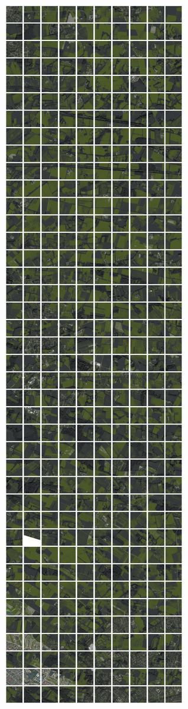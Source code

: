 <html>
<div>
<img src="https://github.com/HakkaTjakka/NL_TILE_MAP/blob/main/18/645/-1045/r.6450.-10450.png" height="44" width="44">
<img src="https://github.com/HakkaTjakka/NL_TILE_MAP/blob/main/18/645/-1045/r.6451.-10450.png" height="44" width="44">
<img src="https://github.com/HakkaTjakka/NL_TILE_MAP/blob/main/18/645/-1045/r.6452.-10450.png" height="44" width="44">
<img src="https://github.com/HakkaTjakka/NL_TILE_MAP/blob/main/18/645/-1045/r.6453.-10450.png" height="44" width="44">
<img src="https://github.com/HakkaTjakka/NL_TILE_MAP/blob/main/18/645/-1045/r.6454.-10450.png" height="44" width="44">
<img src="https://github.com/HakkaTjakka/NL_TILE_MAP/blob/main/18/645/-1045/r.6455.-10450.png" height="44" width="44">
<img src="https://github.com/HakkaTjakka/NL_TILE_MAP/blob/main/18/645/-1045/r.6456.-10450.png" height="44" width="44">
<img src="https://github.com/HakkaTjakka/NL_TILE_MAP/blob/main/18/645/-1045/r.6457.-10450.png" height="44" width="44">
<img src="https://github.com/HakkaTjakka/NL_TILE_MAP/blob/main/18/645/-1045/r.6458.-10450.png" height="44" width="44">
<img src="https://github.com/HakkaTjakka/NL_TILE_MAP/blob/main/18/645/-1045/r.6459.-10450.png" height="44" width="44">
<img src="https://github.com/HakkaTjakka/NL_TILE_MAP/blob/main/18/646/-1045/r.6460.-10450.png" height="44" width="44">
<img src="https://github.com/HakkaTjakka/NL_TILE_MAP/blob/main/18/646/-1045/r.6461.-10450.png" height="44" width="44">
<img src="https://github.com/HakkaTjakka/NL_TILE_MAP/blob/main/18/646/-1045/r.6462.-10450.png" height="44" width="44">
<img src="https://github.com/HakkaTjakka/NL_TILE_MAP/blob/main/18/646/-1045/r.6463.-10450.png" height="44" width="44">
<img src="https://github.com/HakkaTjakka/NL_TILE_MAP/blob/main/18/646/-1045/r.6464.-10450.png" height="44" width="44">
<img src="https://github.com/HakkaTjakka/NL_TILE_MAP/blob/main/18/646/-1045/r.6465.-10450.png" height="44" width="44">
<img src="https://github.com/HakkaTjakka/NL_TILE_MAP/blob/main/18/646/-1045/r.6466.-10450.png" height="44" width="44">
<img src="https://github.com/HakkaTjakka/NL_TILE_MAP/blob/main/18/646/-1045/r.6467.-10450.png" height="44" width="44">
<img src="https://github.com/HakkaTjakka/NL_TILE_MAP/blob/main/18/646/-1045/r.6468.-10450.png" height="44" width="44">
<img src="https://github.com/HakkaTjakka/NL_TILE_MAP/blob/main/18/646/-1045/r.6469.-10450.png" height="44" width="44">
<br>
<img src="https://github.com/HakkaTjakka/NL_TILE_MAP/blob/main/18/645/-1045/r.6450.-10449.png" height="44" width="44">
<img src="https://github.com/HakkaTjakka/NL_TILE_MAP/blob/main/18/645/-1045/r.6451.-10449.png" height="44" width="44">
<img src="https://github.com/HakkaTjakka/NL_TILE_MAP/blob/main/18/645/-1045/r.6452.-10449.png" height="44" width="44">
<img src="https://github.com/HakkaTjakka/NL_TILE_MAP/blob/main/18/645/-1045/r.6453.-10449.png" height="44" width="44">
<img src="https://github.com/HakkaTjakka/NL_TILE_MAP/blob/main/18/645/-1045/r.6454.-10449.png" height="44" width="44">
<img src="https://github.com/HakkaTjakka/NL_TILE_MAP/blob/main/18/645/-1045/r.6455.-10449.png" height="44" width="44">
<img src="https://github.com/HakkaTjakka/NL_TILE_MAP/blob/main/18/645/-1045/r.6456.-10449.png" height="44" width="44">
<img src="https://github.com/HakkaTjakka/NL_TILE_MAP/blob/main/18/645/-1045/r.6457.-10449.png" height="44" width="44">
<img src="https://github.com/HakkaTjakka/NL_TILE_MAP/blob/main/18/645/-1045/r.6458.-10449.png" height="44" width="44">
<img src="https://github.com/HakkaTjakka/NL_TILE_MAP/blob/main/18/645/-1045/r.6459.-10449.png" height="44" width="44">
<img src="https://github.com/HakkaTjakka/NL_TILE_MAP/blob/main/18/646/-1045/r.6460.-10449.png" height="44" width="44">
<img src="https://github.com/HakkaTjakka/NL_TILE_MAP/blob/main/18/646/-1045/r.6461.-10449.png" height="44" width="44">
<img src="https://github.com/HakkaTjakka/NL_TILE_MAP/blob/main/18/646/-1045/r.6462.-10449.png" height="44" width="44">
<img src="https://github.com/HakkaTjakka/NL_TILE_MAP/blob/main/18/646/-1045/r.6463.-10449.png" height="44" width="44">
<img src="https://github.com/HakkaTjakka/NL_TILE_MAP/blob/main/18/646/-1045/r.6464.-10449.png" height="44" width="44">
<img src="https://github.com/HakkaTjakka/NL_TILE_MAP/blob/main/18/646/-1045/r.6465.-10449.png" height="44" width="44">
<img src="https://github.com/HakkaTjakka/NL_TILE_MAP/blob/main/18/646/-1045/r.6466.-10449.png" height="44" width="44">
<img src="https://github.com/HakkaTjakka/NL_TILE_MAP/blob/main/18/646/-1045/r.6467.-10449.png" height="44" width="44">
<img src="https://github.com/HakkaTjakka/NL_TILE_MAP/blob/main/18/646/-1045/r.6468.-10449.png" height="44" width="44">
<img src="https://github.com/HakkaTjakka/NL_TILE_MAP/blob/main/18/646/-1045/r.6469.-10449.png" height="44" width="44">
<br>
<img src="https://github.com/HakkaTjakka/NL_TILE_MAP/blob/main/18/645/-1045/r.6450.-10448.png" height="44" width="44">
<img src="https://github.com/HakkaTjakka/NL_TILE_MAP/blob/main/18/645/-1045/r.6451.-10448.png" height="44" width="44">
<img src="https://github.com/HakkaTjakka/NL_TILE_MAP/blob/main/18/645/-1045/r.6452.-10448.png" height="44" width="44">
<img src="https://github.com/HakkaTjakka/NL_TILE_MAP/blob/main/18/645/-1045/r.6453.-10448.png" height="44" width="44">
<img src="https://github.com/HakkaTjakka/NL_TILE_MAP/blob/main/18/645/-1045/r.6454.-10448.png" height="44" width="44">
<img src="https://github.com/HakkaTjakka/NL_TILE_MAP/blob/main/18/645/-1045/r.6455.-10448.png" height="44" width="44">
<img src="https://github.com/HakkaTjakka/NL_TILE_MAP/blob/main/18/645/-1045/r.6456.-10448.png" height="44" width="44">
<img src="https://github.com/HakkaTjakka/NL_TILE_MAP/blob/main/18/645/-1045/r.6457.-10448.png" height="44" width="44">
<img src="https://github.com/HakkaTjakka/NL_TILE_MAP/blob/main/18/645/-1045/r.6458.-10448.png" height="44" width="44">
<img src="https://github.com/HakkaTjakka/NL_TILE_MAP/blob/main/18/645/-1045/r.6459.-10448.png" height="44" width="44">
<img src="https://github.com/HakkaTjakka/NL_TILE_MAP/blob/main/18/646/-1045/r.6460.-10448.png" height="44" width="44">
<img src="https://github.com/HakkaTjakka/NL_TILE_MAP/blob/main/18/646/-1045/r.6461.-10448.png" height="44" width="44">
<img src="https://github.com/HakkaTjakka/NL_TILE_MAP/blob/main/18/646/-1045/r.6462.-10448.png" height="44" width="44">
<img src="https://github.com/HakkaTjakka/NL_TILE_MAP/blob/main/18/646/-1045/r.6463.-10448.png" height="44" width="44">
<img src="https://github.com/HakkaTjakka/NL_TILE_MAP/blob/main/18/646/-1045/r.6464.-10448.png" height="44" width="44">
<img src="https://github.com/HakkaTjakka/NL_TILE_MAP/blob/main/18/646/-1045/r.6465.-10448.png" height="44" width="44">
<img src="https://github.com/HakkaTjakka/NL_TILE_MAP/blob/main/18/646/-1045/r.6466.-10448.png" height="44" width="44">
<img src="https://github.com/HakkaTjakka/NL_TILE_MAP/blob/main/18/646/-1045/r.6467.-10448.png" height="44" width="44">
<img src="https://github.com/HakkaTjakka/NL_TILE_MAP/blob/main/18/646/-1045/r.6468.-10448.png" height="44" width="44">
<img src="https://github.com/HakkaTjakka/NL_TILE_MAP/blob/main/18/646/-1045/r.6469.-10448.png" height="44" width="44">
<br>
<img src="https://github.com/HakkaTjakka/NL_TILE_MAP/blob/main/18/645/-1045/r.6450.-10447.png" height="44" width="44">
<img src="https://github.com/HakkaTjakka/NL_TILE_MAP/blob/main/18/645/-1045/r.6451.-10447.png" height="44" width="44">
<img src="https://github.com/HakkaTjakka/NL_TILE_MAP/blob/main/18/645/-1045/r.6452.-10447.png" height="44" width="44">
<img src="https://github.com/HakkaTjakka/NL_TILE_MAP/blob/main/18/645/-1045/r.6453.-10447.png" height="44" width="44">
<img src="https://github.com/HakkaTjakka/NL_TILE_MAP/blob/main/18/645/-1045/r.6454.-10447.png" height="44" width="44">
<img src="https://github.com/HakkaTjakka/NL_TILE_MAP/blob/main/18/645/-1045/r.6455.-10447.png" height="44" width="44">
<img src="https://github.com/HakkaTjakka/NL_TILE_MAP/blob/main/18/645/-1045/r.6456.-10447.png" height="44" width="44">
<img src="https://github.com/HakkaTjakka/NL_TILE_MAP/blob/main/18/645/-1045/r.6457.-10447.png" height="44" width="44">
<img src="https://github.com/HakkaTjakka/NL_TILE_MAP/blob/main/18/645/-1045/r.6458.-10447.png" height="44" width="44">
<img src="https://github.com/HakkaTjakka/NL_TILE_MAP/blob/main/18/645/-1045/r.6459.-10447.png" height="44" width="44">
<img src="https://github.com/HakkaTjakka/NL_TILE_MAP/blob/main/18/646/-1045/r.6460.-10447.png" height="44" width="44">
<img src="https://github.com/HakkaTjakka/NL_TILE_MAP/blob/main/18/646/-1045/r.6461.-10447.png" height="44" width="44">
<img src="https://github.com/HakkaTjakka/NL_TILE_MAP/blob/main/18/646/-1045/r.6462.-10447.png" height="44" width="44">
<img src="https://github.com/HakkaTjakka/NL_TILE_MAP/blob/main/18/646/-1045/r.6463.-10447.png" height="44" width="44">
<img src="https://github.com/HakkaTjakka/NL_TILE_MAP/blob/main/18/646/-1045/r.6464.-10447.png" height="44" width="44">
<img src="https://github.com/HakkaTjakka/NL_TILE_MAP/blob/main/18/646/-1045/r.6465.-10447.png" height="44" width="44">
<img src="https://github.com/HakkaTjakka/NL_TILE_MAP/blob/main/18/646/-1045/r.6466.-10447.png" height="44" width="44">
<img src="https://github.com/HakkaTjakka/NL_TILE_MAP/blob/main/18/646/-1045/r.6467.-10447.png" height="44" width="44">
<img src="https://github.com/HakkaTjakka/NL_TILE_MAP/blob/main/18/646/-1045/r.6468.-10447.png" height="44" width="44">
<img src="https://github.com/HakkaTjakka/NL_TILE_MAP/blob/main/18/646/-1045/r.6469.-10447.png" height="44" width="44">
<br>
<img src="https://github.com/HakkaTjakka/NL_TILE_MAP/blob/main/18/645/-1045/r.6450.-10446.png" height="44" width="44">
<img src="https://github.com/HakkaTjakka/NL_TILE_MAP/blob/main/18/645/-1045/r.6451.-10446.png" height="44" width="44">
<img src="https://github.com/HakkaTjakka/NL_TILE_MAP/blob/main/18/645/-1045/r.6452.-10446.png" height="44" width="44">
<img src="https://github.com/HakkaTjakka/NL_TILE_MAP/blob/main/18/645/-1045/r.6453.-10446.png" height="44" width="44">
<img src="https://github.com/HakkaTjakka/NL_TILE_MAP/blob/main/18/645/-1045/r.6454.-10446.png" height="44" width="44">
<img src="https://github.com/HakkaTjakka/NL_TILE_MAP/blob/main/18/645/-1045/r.6455.-10446.png" height="44" width="44">
<img src="https://github.com/HakkaTjakka/NL_TILE_MAP/blob/main/18/645/-1045/r.6456.-10446.png" height="44" width="44">
<img src="https://github.com/HakkaTjakka/NL_TILE_MAP/blob/main/18/645/-1045/r.6457.-10446.png" height="44" width="44">
<img src="https://github.com/HakkaTjakka/NL_TILE_MAP/blob/main/18/645/-1045/r.6458.-10446.png" height="44" width="44">
<img src="https://github.com/HakkaTjakka/NL_TILE_MAP/blob/main/18/645/-1045/r.6459.-10446.png" height="44" width="44">
<img src="https://github.com/HakkaTjakka/NL_TILE_MAP/blob/main/18/646/-1045/r.6460.-10446.png" height="44" width="44">
<img src="https://github.com/HakkaTjakka/NL_TILE_MAP/blob/main/18/646/-1045/r.6461.-10446.png" height="44" width="44">
<img src="https://github.com/HakkaTjakka/NL_TILE_MAP/blob/main/18/646/-1045/r.6462.-10446.png" height="44" width="44">
<img src="https://github.com/HakkaTjakka/NL_TILE_MAP/blob/main/18/646/-1045/r.6463.-10446.png" height="44" width="44">
<img src="https://github.com/HakkaTjakka/NL_TILE_MAP/blob/main/18/646/-1045/r.6464.-10446.png" height="44" width="44">
<img src="https://github.com/HakkaTjakka/NL_TILE_MAP/blob/main/18/646/-1045/r.6465.-10446.png" height="44" width="44">
<img src="https://github.com/HakkaTjakka/NL_TILE_MAP/blob/main/18/646/-1045/r.6466.-10446.png" height="44" width="44">
<img src="https://github.com/HakkaTjakka/NL_TILE_MAP/blob/main/18/646/-1045/r.6467.-10446.png" height="44" width="44">
<img src="https://github.com/HakkaTjakka/NL_TILE_MAP/blob/main/18/646/-1045/r.6468.-10446.png" height="44" width="44">
<img src="https://github.com/HakkaTjakka/NL_TILE_MAP/blob/main/18/646/-1045/r.6469.-10446.png" height="44" width="44">
<br>
<img src="https://github.com/HakkaTjakka/NL_TILE_MAP/blob/main/18/645/-1045/r.6450.-10445.png" height="44" width="44">
<img src="https://github.com/HakkaTjakka/NL_TILE_MAP/blob/main/18/645/-1045/r.6451.-10445.png" height="44" width="44">
<img src="https://github.com/HakkaTjakka/NL_TILE_MAP/blob/main/18/645/-1045/r.6452.-10445.png" height="44" width="44">
<img src="https://github.com/HakkaTjakka/NL_TILE_MAP/blob/main/18/645/-1045/r.6453.-10445.png" height="44" width="44">
<img src="https://github.com/HakkaTjakka/NL_TILE_MAP/blob/main/18/645/-1045/r.6454.-10445.png" height="44" width="44">
<img src="https://github.com/HakkaTjakka/NL_TILE_MAP/blob/main/18/645/-1045/r.6455.-10445.png" height="44" width="44">
<img src="https://github.com/HakkaTjakka/NL_TILE_MAP/blob/main/18/645/-1045/r.6456.-10445.png" height="44" width="44">
<img src="https://github.com/HakkaTjakka/NL_TILE_MAP/blob/main/18/645/-1045/r.6457.-10445.png" height="44" width="44">
<img src="https://github.com/HakkaTjakka/NL_TILE_MAP/blob/main/18/645/-1045/r.6458.-10445.png" height="44" width="44">
<img src="https://github.com/HakkaTjakka/NL_TILE_MAP/blob/main/18/645/-1045/r.6459.-10445.png" height="44" width="44">
<img src="https://github.com/HakkaTjakka/NL_TILE_MAP/blob/main/18/646/-1045/r.6460.-10445.png" height="44" width="44">
<img src="https://github.com/HakkaTjakka/NL_TILE_MAP/blob/main/18/646/-1045/r.6461.-10445.png" height="44" width="44">
<img src="https://github.com/HakkaTjakka/NL_TILE_MAP/blob/main/18/646/-1045/r.6462.-10445.png" height="44" width="44">
<img src="https://github.com/HakkaTjakka/NL_TILE_MAP/blob/main/18/646/-1045/r.6463.-10445.png" height="44" width="44">
<img src="https://github.com/HakkaTjakka/NL_TILE_MAP/blob/main/18/646/-1045/r.6464.-10445.png" height="44" width="44">
<img src="https://github.com/HakkaTjakka/NL_TILE_MAP/blob/main/18/646/-1045/r.6465.-10445.png" height="44" width="44">
<img src="https://github.com/HakkaTjakka/NL_TILE_MAP/blob/main/18/646/-1045/r.6466.-10445.png" height="44" width="44">
<img src="https://github.com/HakkaTjakka/NL_TILE_MAP/blob/main/18/646/-1045/r.6467.-10445.png" height="44" width="44">
<img src="https://github.com/HakkaTjakka/NL_TILE_MAP/blob/main/18/646/-1045/r.6468.-10445.png" height="44" width="44">
<img src="https://github.com/HakkaTjakka/NL_TILE_MAP/blob/main/18/646/-1045/r.6469.-10445.png" height="44" width="44">
<br>
<img src="https://github.com/HakkaTjakka/NL_TILE_MAP/blob/main/18/645/-1045/r.6450.-10444.png" height="44" width="44">
<img src="https://github.com/HakkaTjakka/NL_TILE_MAP/blob/main/18/645/-1045/r.6451.-10444.png" height="44" width="44">
<img src="https://github.com/HakkaTjakka/NL_TILE_MAP/blob/main/18/645/-1045/r.6452.-10444.png" height="44" width="44">
<img src="https://github.com/HakkaTjakka/NL_TILE_MAP/blob/main/18/645/-1045/r.6453.-10444.png" height="44" width="44">
<img src="https://github.com/HakkaTjakka/NL_TILE_MAP/blob/main/18/645/-1045/r.6454.-10444.png" height="44" width="44">
<img src="https://github.com/HakkaTjakka/NL_TILE_MAP/blob/main/18/645/-1045/r.6455.-10444.png" height="44" width="44">
<img src="https://github.com/HakkaTjakka/NL_TILE_MAP/blob/main/18/645/-1045/r.6456.-10444.png" height="44" width="44">
<img src="https://github.com/HakkaTjakka/NL_TILE_MAP/blob/main/18/645/-1045/r.6457.-10444.png" height="44" width="44">
<img src="https://github.com/HakkaTjakka/NL_TILE_MAP/blob/main/18/645/-1045/r.6458.-10444.png" height="44" width="44">
<img src="https://github.com/HakkaTjakka/NL_TILE_MAP/blob/main/18/645/-1045/r.6459.-10444.png" height="44" width="44">
<img src="https://github.com/HakkaTjakka/NL_TILE_MAP/blob/main/18/646/-1045/r.6460.-10444.png" height="44" width="44">
<img src="https://github.com/HakkaTjakka/NL_TILE_MAP/blob/main/18/646/-1045/r.6461.-10444.png" height="44" width="44">
<img src="https://github.com/HakkaTjakka/NL_TILE_MAP/blob/main/18/646/-1045/r.6462.-10444.png" height="44" width="44">
<img src="https://github.com/HakkaTjakka/NL_TILE_MAP/blob/main/18/646/-1045/r.6463.-10444.png" height="44" width="44">
<img src="https://github.com/HakkaTjakka/NL_TILE_MAP/blob/main/18/646/-1045/r.6464.-10444.png" height="44" width="44">
<img src="https://github.com/HakkaTjakka/NL_TILE_MAP/blob/main/18/646/-1045/r.6465.-10444.png" height="44" width="44">
<img src="https://github.com/HakkaTjakka/NL_TILE_MAP/blob/main/18/646/-1045/r.6466.-10444.png" height="44" width="44">
<img src="https://github.com/HakkaTjakka/NL_TILE_MAP/blob/main/18/646/-1045/r.6467.-10444.png" height="44" width="44">
<img src="https://github.com/HakkaTjakka/NL_TILE_MAP/blob/main/18/646/-1045/r.6468.-10444.png" height="44" width="44">
<img src="https://github.com/HakkaTjakka/NL_TILE_MAP/blob/main/18/646/-1045/r.6469.-10444.png" height="44" width="44">
<br>
<img src="https://github.com/HakkaTjakka/NL_TILE_MAP/blob/main/18/645/-1045/r.6450.-10443.png" height="44" width="44">
<img src="https://github.com/HakkaTjakka/NL_TILE_MAP/blob/main/18/645/-1045/r.6451.-10443.png" height="44" width="44">
<img src="https://github.com/HakkaTjakka/NL_TILE_MAP/blob/main/18/645/-1045/r.6452.-10443.png" height="44" width="44">
<img src="https://github.com/HakkaTjakka/NL_TILE_MAP/blob/main/18/645/-1045/r.6453.-10443.png" height="44" width="44">
<img src="https://github.com/HakkaTjakka/NL_TILE_MAP/blob/main/18/645/-1045/r.6454.-10443.png" height="44" width="44">
<img src="https://github.com/HakkaTjakka/NL_TILE_MAP/blob/main/18/645/-1045/r.6455.-10443.png" height="44" width="44">
<img src="https://github.com/HakkaTjakka/NL_TILE_MAP/blob/main/18/645/-1045/r.6456.-10443.png" height="44" width="44">
<img src="https://github.com/HakkaTjakka/NL_TILE_MAP/blob/main/18/645/-1045/r.6457.-10443.png" height="44" width="44">
<img src="https://github.com/HakkaTjakka/NL_TILE_MAP/blob/main/18/645/-1045/r.6458.-10443.png" height="44" width="44">
<img src="https://github.com/HakkaTjakka/NL_TILE_MAP/blob/main/18/645/-1045/r.6459.-10443.png" height="44" width="44">
<img src="https://github.com/HakkaTjakka/NL_TILE_MAP/blob/main/18/646/-1045/r.6460.-10443.png" height="44" width="44">
<img src="https://github.com/HakkaTjakka/NL_TILE_MAP/blob/main/18/646/-1045/r.6461.-10443.png" height="44" width="44">
<img src="https://github.com/HakkaTjakka/NL_TILE_MAP/blob/main/18/646/-1045/r.6462.-10443.png" height="44" width="44">
<img src="https://github.com/HakkaTjakka/NL_TILE_MAP/blob/main/18/646/-1045/r.6463.-10443.png" height="44" width="44">
<img src="https://github.com/HakkaTjakka/NL_TILE_MAP/blob/main/18/646/-1045/r.6464.-10443.png" height="44" width="44">
<img src="https://github.com/HakkaTjakka/NL_TILE_MAP/blob/main/18/646/-1045/r.6465.-10443.png" height="44" width="44">
<img src="https://github.com/HakkaTjakka/NL_TILE_MAP/blob/main/18/646/-1045/r.6466.-10443.png" height="44" width="44">
<img src="https://github.com/HakkaTjakka/NL_TILE_MAP/blob/main/18/646/-1045/r.6467.-10443.png" height="44" width="44">
<img src="https://github.com/HakkaTjakka/NL_TILE_MAP/blob/main/18/646/-1045/r.6468.-10443.png" height="44" width="44">
<img src="https://github.com/HakkaTjakka/NL_TILE_MAP/blob/main/18/646/-1045/r.6469.-10443.png" height="44" width="44">
<br>
<img src="https://github.com/HakkaTjakka/NL_TILE_MAP/blob/main/18/645/-1045/r.6450.-10442.png" height="44" width="44">
<img src="https://github.com/HakkaTjakka/NL_TILE_MAP/blob/main/18/645/-1045/r.6451.-10442.png" height="44" width="44">
<img src="https://github.com/HakkaTjakka/NL_TILE_MAP/blob/main/18/645/-1045/r.6452.-10442.png" height="44" width="44">
<img src="https://github.com/HakkaTjakka/NL_TILE_MAP/blob/main/18/645/-1045/r.6453.-10442.png" height="44" width="44">
<img src="https://github.com/HakkaTjakka/NL_TILE_MAP/blob/main/18/645/-1045/r.6454.-10442.png" height="44" width="44">
<img src="https://github.com/HakkaTjakka/NL_TILE_MAP/blob/main/18/645/-1045/r.6455.-10442.png" height="44" width="44">
<img src="https://github.com/HakkaTjakka/NL_TILE_MAP/blob/main/18/645/-1045/r.6456.-10442.png" height="44" width="44">
<img src="https://github.com/HakkaTjakka/NL_TILE_MAP/blob/main/18/645/-1045/r.6457.-10442.png" height="44" width="44">
<img src="https://github.com/HakkaTjakka/NL_TILE_MAP/blob/main/18/645/-1045/r.6458.-10442.png" height="44" width="44">
<img src="https://github.com/HakkaTjakka/NL_TILE_MAP/blob/main/18/645/-1045/r.6459.-10442.png" height="44" width="44">
<img src="https://github.com/HakkaTjakka/NL_TILE_MAP/blob/main/18/646/-1045/r.6460.-10442.png" height="44" width="44">
<img src="https://github.com/HakkaTjakka/NL_TILE_MAP/blob/main/18/646/-1045/r.6461.-10442.png" height="44" width="44">
<img src="https://github.com/HakkaTjakka/NL_TILE_MAP/blob/main/18/646/-1045/r.6462.-10442.png" height="44" width="44">
<img src="https://github.com/HakkaTjakka/NL_TILE_MAP/blob/main/18/646/-1045/r.6463.-10442.png" height="44" width="44">
<img src="https://github.com/HakkaTjakka/NL_TILE_MAP/blob/main/18/646/-1045/r.6464.-10442.png" height="44" width="44">
<img src="https://github.com/HakkaTjakka/NL_TILE_MAP/blob/main/18/646/-1045/r.6465.-10442.png" height="44" width="44">
<img src="https://github.com/HakkaTjakka/NL_TILE_MAP/blob/main/18/646/-1045/r.6466.-10442.png" height="44" width="44">
<img src="https://github.com/HakkaTjakka/NL_TILE_MAP/blob/main/18/646/-1045/r.6467.-10442.png" height="44" width="44">
<img src="https://github.com/HakkaTjakka/NL_TILE_MAP/blob/main/18/646/-1045/r.6468.-10442.png" height="44" width="44">
<img src="https://github.com/HakkaTjakka/NL_TILE_MAP/blob/main/18/646/-1045/r.6469.-10442.png" height="44" width="44">
<br>
<img src="https://github.com/HakkaTjakka/NL_TILE_MAP/blob/main/18/645/-1045/r.6450.-10441.png" height="44" width="44">
<img src="https://github.com/HakkaTjakka/NL_TILE_MAP/blob/main/18/645/-1045/r.6451.-10441.png" height="44" width="44">
<img src="https://github.com/HakkaTjakka/NL_TILE_MAP/blob/main/18/645/-1045/r.6452.-10441.png" height="44" width="44">
<img src="https://github.com/HakkaTjakka/NL_TILE_MAP/blob/main/18/645/-1045/r.6453.-10441.png" height="44" width="44">
<img src="https://github.com/HakkaTjakka/NL_TILE_MAP/blob/main/18/645/-1045/r.6454.-10441.png" height="44" width="44">
<img src="https://github.com/HakkaTjakka/NL_TILE_MAP/blob/main/18/645/-1045/r.6455.-10441.png" height="44" width="44">
<img src="https://github.com/HakkaTjakka/NL_TILE_MAP/blob/main/18/645/-1045/r.6456.-10441.png" height="44" width="44">
<img src="https://github.com/HakkaTjakka/NL_TILE_MAP/blob/main/18/645/-1045/r.6457.-10441.png" height="44" width="44">
<img src="https://github.com/HakkaTjakka/NL_TILE_MAP/blob/main/18/645/-1045/r.6458.-10441.png" height="44" width="44">
<img src="https://github.com/HakkaTjakka/NL_TILE_MAP/blob/main/18/645/-1045/r.6459.-10441.png" height="44" width="44">
<img src="https://github.com/HakkaTjakka/NL_TILE_MAP/blob/main/18/646/-1045/r.6460.-10441.png" height="44" width="44">
<img src="https://github.com/HakkaTjakka/NL_TILE_MAP/blob/main/18/646/-1045/r.6461.-10441.png" height="44" width="44">
<img src="https://github.com/HakkaTjakka/NL_TILE_MAP/blob/main/18/646/-1045/r.6462.-10441.png" height="44" width="44">
<img src="https://github.com/HakkaTjakka/NL_TILE_MAP/blob/main/18/646/-1045/r.6463.-10441.png" height="44" width="44">
<img src="https://github.com/HakkaTjakka/NL_TILE_MAP/blob/main/18/646/-1045/r.6464.-10441.png" height="44" width="44">
<img src="https://github.com/HakkaTjakka/NL_TILE_MAP/blob/main/18/646/-1045/r.6465.-10441.png" height="44" width="44">
<img src="https://github.com/HakkaTjakka/NL_TILE_MAP/blob/main/18/646/-1045/r.6466.-10441.png" height="44" width="44">
<img src="https://github.com/HakkaTjakka/NL_TILE_MAP/blob/main/18/646/-1045/r.6467.-10441.png" height="44" width="44">
<img src="https://github.com/HakkaTjakka/NL_TILE_MAP/blob/main/18/646/-1045/r.6468.-10441.png" height="44" width="44">
<img src="https://github.com/HakkaTjakka/NL_TILE_MAP/blob/main/18/646/-1045/r.6469.-10441.png" height="44" width="44">
<br>
<img src="https://github.com/HakkaTjakka/NL_TILE_MAP/blob/main/18/645/-1044/r.6450.-10440.png" height="44" width="44">
<img src="https://github.com/HakkaTjakka/NL_TILE_MAP/blob/main/18/645/-1044/r.6451.-10440.png" height="44" width="44">
<img src="https://github.com/HakkaTjakka/NL_TILE_MAP/blob/main/18/645/-1044/r.6452.-10440.png" height="44" width="44">
<img src="https://github.com/HakkaTjakka/NL_TILE_MAP/blob/main/18/645/-1044/r.6453.-10440.png" height="44" width="44">
<img src="https://github.com/HakkaTjakka/NL_TILE_MAP/blob/main/18/645/-1044/r.6454.-10440.png" height="44" width="44">
<img src="https://github.com/HakkaTjakka/NL_TILE_MAP/blob/main/18/645/-1044/r.6455.-10440.png" height="44" width="44">
<img src="https://github.com/HakkaTjakka/NL_TILE_MAP/blob/main/18/645/-1044/r.6456.-10440.png" height="44" width="44">
<img src="https://github.com/HakkaTjakka/NL_TILE_MAP/blob/main/18/645/-1044/r.6457.-10440.png" height="44" width="44">
<img src="https://github.com/HakkaTjakka/NL_TILE_MAP/blob/main/18/645/-1044/r.6458.-10440.png" height="44" width="44">
<img src="https://github.com/HakkaTjakka/NL_TILE_MAP/blob/main/18/645/-1044/r.6459.-10440.png" height="44" width="44">
<img src="https://github.com/HakkaTjakka/NL_TILE_MAP/blob/main/18/646/-1044/r.6460.-10440.png" height="44" width="44">
<img src="https://github.com/HakkaTjakka/NL_TILE_MAP/blob/main/18/646/-1044/r.6461.-10440.png" height="44" width="44">
<img src="https://github.com/HakkaTjakka/NL_TILE_MAP/blob/main/18/646/-1044/r.6462.-10440.png" height="44" width="44">
<img src="https://github.com/HakkaTjakka/NL_TILE_MAP/blob/main/18/646/-1044/r.6463.-10440.png" height="44" width="44">
<img src="https://github.com/HakkaTjakka/NL_TILE_MAP/blob/main/18/646/-1044/r.6464.-10440.png" height="44" width="44">
<img src="https://github.com/HakkaTjakka/NL_TILE_MAP/blob/main/18/646/-1044/r.6465.-10440.png" height="44" width="44">
<img src="https://github.com/HakkaTjakka/NL_TILE_MAP/blob/main/18/646/-1044/r.6466.-10440.png" height="44" width="44">
<img src="https://github.com/HakkaTjakka/NL_TILE_MAP/blob/main/18/646/-1044/r.6467.-10440.png" height="44" width="44">
<img src="https://github.com/HakkaTjakka/NL_TILE_MAP/blob/main/18/646/-1044/r.6468.-10440.png" height="44" width="44">
<img src="https://github.com/HakkaTjakka/NL_TILE_MAP/blob/main/18/646/-1044/r.6469.-10440.png" height="44" width="44">
<br>
<img src="https://github.com/HakkaTjakka/NL_TILE_MAP/blob/main/18/645/-1044/r.6450.-10439.png" height="44" width="44">
<img src="https://github.com/HakkaTjakka/NL_TILE_MAP/blob/main/18/645/-1044/r.6451.-10439.png" height="44" width="44">
<img src="https://github.com/HakkaTjakka/NL_TILE_MAP/blob/main/18/645/-1044/r.6452.-10439.png" height="44" width="44">
<img src="https://github.com/HakkaTjakka/NL_TILE_MAP/blob/main/18/645/-1044/r.6453.-10439.png" height="44" width="44">
<img src="https://github.com/HakkaTjakka/NL_TILE_MAP/blob/main/18/645/-1044/r.6454.-10439.png" height="44" width="44">
<img src="https://github.com/HakkaTjakka/NL_TILE_MAP/blob/main/18/645/-1044/r.6455.-10439.png" height="44" width="44">
<img src="https://github.com/HakkaTjakka/NL_TILE_MAP/blob/main/18/645/-1044/r.6456.-10439.png" height="44" width="44">
<img src="https://github.com/HakkaTjakka/NL_TILE_MAP/blob/main/18/645/-1044/r.6457.-10439.png" height="44" width="44">
<img src="https://github.com/HakkaTjakka/NL_TILE_MAP/blob/main/18/645/-1044/r.6458.-10439.png" height="44" width="44">
<img src="https://github.com/HakkaTjakka/NL_TILE_MAP/blob/main/18/645/-1044/r.6459.-10439.png" height="44" width="44">
<img src="https://github.com/HakkaTjakka/NL_TILE_MAP/blob/main/18/646/-1044/r.6460.-10439.png" height="44" width="44">
<img src="https://github.com/HakkaTjakka/NL_TILE_MAP/blob/main/18/646/-1044/r.6461.-10439.png" height="44" width="44">
<img src="https://github.com/HakkaTjakka/NL_TILE_MAP/blob/main/18/646/-1044/r.6462.-10439.png" height="44" width="44">
<img src="https://github.com/HakkaTjakka/NL_TILE_MAP/blob/main/18/646/-1044/r.6463.-10439.png" height="44" width="44">
<img src="https://github.com/HakkaTjakka/NL_TILE_MAP/blob/main/18/646/-1044/r.6464.-10439.png" height="44" width="44">
<img src="https://github.com/HakkaTjakka/NL_TILE_MAP/blob/main/18/646/-1044/r.6465.-10439.png" height="44" width="44">
<img src="https://github.com/HakkaTjakka/NL_TILE_MAP/blob/main/18/646/-1044/r.6466.-10439.png" height="44" width="44">
<img src="https://github.com/HakkaTjakka/NL_TILE_MAP/blob/main/18/646/-1044/r.6467.-10439.png" height="44" width="44">
<img src="https://github.com/HakkaTjakka/NL_TILE_MAP/blob/main/18/646/-1044/r.6468.-10439.png" height="44" width="44">
<img src="https://github.com/HakkaTjakka/NL_TILE_MAP/blob/main/18/646/-1044/r.6469.-10439.png" height="44" width="44">
<br>
<img src="https://github.com/HakkaTjakka/NL_TILE_MAP/blob/main/18/645/-1044/r.6450.-10438.png" height="44" width="44">
<img src="https://github.com/HakkaTjakka/NL_TILE_MAP/blob/main/18/645/-1044/r.6451.-10438.png" height="44" width="44">
<img src="https://github.com/HakkaTjakka/NL_TILE_MAP/blob/main/18/645/-1044/r.6452.-10438.png" height="44" width="44">
<img src="https://github.com/HakkaTjakka/NL_TILE_MAP/blob/main/18/645/-1044/r.6453.-10438.png" height="44" width="44">
<img src="https://github.com/HakkaTjakka/NL_TILE_MAP/blob/main/18/645/-1044/r.6454.-10438.png" height="44" width="44">
<img src="https://github.com/HakkaTjakka/NL_TILE_MAP/blob/main/18/645/-1044/r.6455.-10438.png" height="44" width="44">
<img src="https://github.com/HakkaTjakka/NL_TILE_MAP/blob/main/18/645/-1044/r.6456.-10438.png" height="44" width="44">
<img src="https://github.com/HakkaTjakka/NL_TILE_MAP/blob/main/18/645/-1044/r.6457.-10438.png" height="44" width="44">
<img src="https://github.com/HakkaTjakka/NL_TILE_MAP/blob/main/18/645/-1044/r.6458.-10438.png" height="44" width="44">
<img src="https://github.com/HakkaTjakka/NL_TILE_MAP/blob/main/18/645/-1044/r.6459.-10438.png" height="44" width="44">
<img src="https://github.com/HakkaTjakka/NL_TILE_MAP/blob/main/18/646/-1044/r.6460.-10438.png" height="44" width="44">
<img src="https://github.com/HakkaTjakka/NL_TILE_MAP/blob/main/18/646/-1044/r.6461.-10438.png" height="44" width="44">
<img src="https://github.com/HakkaTjakka/NL_TILE_MAP/blob/main/18/646/-1044/r.6462.-10438.png" height="44" width="44">
<img src="https://github.com/HakkaTjakka/NL_TILE_MAP/blob/main/18/646/-1044/r.6463.-10438.png" height="44" width="44">
<img src="https://github.com/HakkaTjakka/NL_TILE_MAP/blob/main/18/646/-1044/r.6464.-10438.png" height="44" width="44">
<img src="https://github.com/HakkaTjakka/NL_TILE_MAP/blob/main/18/646/-1044/r.6465.-10438.png" height="44" width="44">
<img src="https://github.com/HakkaTjakka/NL_TILE_MAP/blob/main/18/646/-1044/r.6466.-10438.png" height="44" width="44">
<img src="https://github.com/HakkaTjakka/NL_TILE_MAP/blob/main/18/646/-1044/r.6467.-10438.png" height="44" width="44">
<img src="https://github.com/HakkaTjakka/NL_TILE_MAP/blob/main/18/646/-1044/r.6468.-10438.png" height="44" width="44">
<img src="https://github.com/HakkaTjakka/NL_TILE_MAP/blob/main/18/646/-1044/r.6469.-10438.png" height="44" width="44">
<br>
<img src="https://github.com/HakkaTjakka/NL_TILE_MAP/blob/main/18/645/-1044/r.6450.-10437.png" height="44" width="44">
<img src="https://github.com/HakkaTjakka/NL_TILE_MAP/blob/main/18/645/-1044/r.6451.-10437.png" height="44" width="44">
<img src="https://github.com/HakkaTjakka/NL_TILE_MAP/blob/main/18/645/-1044/r.6452.-10437.png" height="44" width="44">
<img src="https://github.com/HakkaTjakka/NL_TILE_MAP/blob/main/18/645/-1044/r.6453.-10437.png" height="44" width="44">
<img src="https://github.com/HakkaTjakka/NL_TILE_MAP/blob/main/18/645/-1044/r.6454.-10437.png" height="44" width="44">
<img src="https://github.com/HakkaTjakka/NL_TILE_MAP/blob/main/18/645/-1044/r.6455.-10437.png" height="44" width="44">
<img src="https://github.com/HakkaTjakka/NL_TILE_MAP/blob/main/18/645/-1044/r.6456.-10437.png" height="44" width="44">
<img src="https://github.com/HakkaTjakka/NL_TILE_MAP/blob/main/18/645/-1044/r.6457.-10437.png" height="44" width="44">
<img src="https://github.com/HakkaTjakka/NL_TILE_MAP/blob/main/18/645/-1044/r.6458.-10437.png" height="44" width="44">
<img src="https://github.com/HakkaTjakka/NL_TILE_MAP/blob/main/18/645/-1044/r.6459.-10437.png" height="44" width="44">
<img src="https://github.com/HakkaTjakka/NL_TILE_MAP/blob/main/18/646/-1044/r.6460.-10437.png" height="44" width="44">
<img src="https://github.com/HakkaTjakka/NL_TILE_MAP/blob/main/18/646/-1044/r.6461.-10437.png" height="44" width="44">
<img src="https://github.com/HakkaTjakka/NL_TILE_MAP/blob/main/18/646/-1044/r.6462.-10437.png" height="44" width="44">
<img src="https://github.com/HakkaTjakka/NL_TILE_MAP/blob/main/18/646/-1044/r.6463.-10437.png" height="44" width="44">
<img src="https://github.com/HakkaTjakka/NL_TILE_MAP/blob/main/18/646/-1044/r.6464.-10437.png" height="44" width="44">
<img src="https://github.com/HakkaTjakka/NL_TILE_MAP/blob/main/18/646/-1044/r.6465.-10437.png" height="44" width="44">
<img src="https://github.com/HakkaTjakka/NL_TILE_MAP/blob/main/18/646/-1044/r.6466.-10437.png" height="44" width="44">
<img src="https://github.com/HakkaTjakka/NL_TILE_MAP/blob/main/18/646/-1044/r.6467.-10437.png" height="44" width="44">
<img src="https://github.com/HakkaTjakka/NL_TILE_MAP/blob/main/18/646/-1044/r.6468.-10437.png" height="44" width="44">
<img src="https://github.com/HakkaTjakka/NL_TILE_MAP/blob/main/18/646/-1044/r.6469.-10437.png" height="44" width="44">
<br>
<img src="https://github.com/HakkaTjakka/NL_TILE_MAP/blob/main/18/645/-1044/r.6450.-10436.png" height="44" width="44">
<img src="https://github.com/HakkaTjakka/NL_TILE_MAP/blob/main/18/645/-1044/r.6451.-10436.png" height="44" width="44">
<img src="https://github.com/HakkaTjakka/NL_TILE_MAP/blob/main/18/645/-1044/r.6452.-10436.png" height="44" width="44">
<img src="https://github.com/HakkaTjakka/NL_TILE_MAP/blob/main/18/645/-1044/r.6453.-10436.png" height="44" width="44">
<img src="https://github.com/HakkaTjakka/NL_TILE_MAP/blob/main/18/645/-1044/r.6454.-10436.png" height="44" width="44">
<img src="https://github.com/HakkaTjakka/NL_TILE_MAP/blob/main/18/645/-1044/r.6455.-10436.png" height="44" width="44">
<img src="https://github.com/HakkaTjakka/NL_TILE_MAP/blob/main/18/645/-1044/r.6456.-10436.png" height="44" width="44">
<img src="https://github.com/HakkaTjakka/NL_TILE_MAP/blob/main/18/645/-1044/r.6457.-10436.png" height="44" width="44">
<img src="https://github.com/HakkaTjakka/NL_TILE_MAP/blob/main/18/645/-1044/r.6458.-10436.png" height="44" width="44">
<img src="https://github.com/HakkaTjakka/NL_TILE_MAP/blob/main/18/645/-1044/r.6459.-10436.png" height="44" width="44">
<img src="https://github.com/HakkaTjakka/NL_TILE_MAP/blob/main/18/646/-1044/r.6460.-10436.png" height="44" width="44">
<img src="https://github.com/HakkaTjakka/NL_TILE_MAP/blob/main/18/646/-1044/r.6461.-10436.png" height="44" width="44">
<img src="https://github.com/HakkaTjakka/NL_TILE_MAP/blob/main/18/646/-1044/r.6462.-10436.png" height="44" width="44">
<img src="https://github.com/HakkaTjakka/NL_TILE_MAP/blob/main/18/646/-1044/r.6463.-10436.png" height="44" width="44">
<img src="https://github.com/HakkaTjakka/NL_TILE_MAP/blob/main/18/646/-1044/r.6464.-10436.png" height="44" width="44">
<img src="https://github.com/HakkaTjakka/NL_TILE_MAP/blob/main/18/646/-1044/r.6465.-10436.png" height="44" width="44">
<img src="https://github.com/HakkaTjakka/NL_TILE_MAP/blob/main/18/646/-1044/r.6466.-10436.png" height="44" width="44">
<img src="https://github.com/HakkaTjakka/NL_TILE_MAP/blob/main/18/646/-1044/r.6467.-10436.png" height="44" width="44">
<img src="https://github.com/HakkaTjakka/NL_TILE_MAP/blob/main/18/646/-1044/r.6468.-10436.png" height="44" width="44">
<img src="https://github.com/HakkaTjakka/NL_TILE_MAP/blob/main/18/646/-1044/r.6469.-10436.png" height="44" width="44">
<br>
<img src="https://github.com/HakkaTjakka/NL_TILE_MAP/blob/main/18/645/-1044/r.6450.-10435.png" height="44" width="44">
<img src="https://github.com/HakkaTjakka/NL_TILE_MAP/blob/main/18/645/-1044/r.6451.-10435.png" height="44" width="44">
<img src="https://github.com/HakkaTjakka/NL_TILE_MAP/blob/main/18/645/-1044/r.6452.-10435.png" height="44" width="44">
<img src="https://github.com/HakkaTjakka/NL_TILE_MAP/blob/main/18/645/-1044/r.6453.-10435.png" height="44" width="44">
<img src="https://github.com/HakkaTjakka/NL_TILE_MAP/blob/main/18/645/-1044/r.6454.-10435.png" height="44" width="44">
<img src="https://github.com/HakkaTjakka/NL_TILE_MAP/blob/main/18/645/-1044/r.6455.-10435.png" height="44" width="44">
<img src="https://github.com/HakkaTjakka/NL_TILE_MAP/blob/main/18/645/-1044/r.6456.-10435.png" height="44" width="44">
<img src="https://github.com/HakkaTjakka/NL_TILE_MAP/blob/main/18/645/-1044/r.6457.-10435.png" height="44" width="44">
<img src="https://github.com/HakkaTjakka/NL_TILE_MAP/blob/main/18/645/-1044/r.6458.-10435.png" height="44" width="44">
<img src="https://github.com/HakkaTjakka/NL_TILE_MAP/blob/main/18/645/-1044/r.6459.-10435.png" height="44" width="44">
<img src="https://github.com/HakkaTjakka/NL_TILE_MAP/blob/main/18/646/-1044/r.6460.-10435.png" height="44" width="44">
<img src="https://github.com/HakkaTjakka/NL_TILE_MAP/blob/main/18/646/-1044/r.6461.-10435.png" height="44" width="44">
<img src="https://github.com/HakkaTjakka/NL_TILE_MAP/blob/main/18/646/-1044/r.6462.-10435.png" height="44" width="44">
<img src="https://github.com/HakkaTjakka/NL_TILE_MAP/blob/main/18/646/-1044/r.6463.-10435.png" height="44" width="44">
<img src="https://github.com/HakkaTjakka/NL_TILE_MAP/blob/main/18/646/-1044/r.6464.-10435.png" height="44" width="44">
<img src="https://github.com/HakkaTjakka/NL_TILE_MAP/blob/main/18/646/-1044/r.6465.-10435.png" height="44" width="44">
<img src="https://github.com/HakkaTjakka/NL_TILE_MAP/blob/main/18/646/-1044/r.6466.-10435.png" height="44" width="44">
<img src="https://github.com/HakkaTjakka/NL_TILE_MAP/blob/main/18/646/-1044/r.6467.-10435.png" height="44" width="44">
<img src="https://github.com/HakkaTjakka/NL_TILE_MAP/blob/main/18/646/-1044/r.6468.-10435.png" height="44" width="44">
<img src="https://github.com/HakkaTjakka/NL_TILE_MAP/blob/main/18/646/-1044/r.6469.-10435.png" height="44" width="44">
<br>
<img src="https://github.com/HakkaTjakka/NL_TILE_MAP/blob/main/18/645/-1044/r.6450.-10434.png" height="44" width="44">
<img src="https://github.com/HakkaTjakka/NL_TILE_MAP/blob/main/18/645/-1044/r.6451.-10434.png" height="44" width="44">
<img src="https://github.com/HakkaTjakka/NL_TILE_MAP/blob/main/18/645/-1044/r.6452.-10434.png" height="44" width="44">
<img src="https://github.com/HakkaTjakka/NL_TILE_MAP/blob/main/18/645/-1044/r.6453.-10434.png" height="44" width="44">
<img src="https://github.com/HakkaTjakka/NL_TILE_MAP/blob/main/18/645/-1044/r.6454.-10434.png" height="44" width="44">
<img src="https://github.com/HakkaTjakka/NL_TILE_MAP/blob/main/18/645/-1044/r.6455.-10434.png" height="44" width="44">
<img src="https://github.com/HakkaTjakka/NL_TILE_MAP/blob/main/18/645/-1044/r.6456.-10434.png" height="44" width="44">
<img src="https://github.com/HakkaTjakka/NL_TILE_MAP/blob/main/18/645/-1044/r.6457.-10434.png" height="44" width="44">
<img src="https://github.com/HakkaTjakka/NL_TILE_MAP/blob/main/18/645/-1044/r.6458.-10434.png" height="44" width="44">
<img src="https://github.com/HakkaTjakka/NL_TILE_MAP/blob/main/18/645/-1044/r.6459.-10434.png" height="44" width="44">
<img src="https://github.com/HakkaTjakka/NL_TILE_MAP/blob/main/18/646/-1044/r.6460.-10434.png" height="44" width="44">
<img src="https://github.com/HakkaTjakka/NL_TILE_MAP/blob/main/18/646/-1044/r.6461.-10434.png" height="44" width="44">
<img src="https://github.com/HakkaTjakka/NL_TILE_MAP/blob/main/18/646/-1044/r.6462.-10434.png" height="44" width="44">
<img src="https://github.com/HakkaTjakka/NL_TILE_MAP/blob/main/18/646/-1044/r.6463.-10434.png" height="44" width="44">
<img src="https://github.com/HakkaTjakka/NL_TILE_MAP/blob/main/18/646/-1044/r.6464.-10434.png" height="44" width="44">
<img src="https://github.com/HakkaTjakka/NL_TILE_MAP/blob/main/18/646/-1044/r.6465.-10434.png" height="44" width="44">
<img src="https://github.com/HakkaTjakka/NL_TILE_MAP/blob/main/18/646/-1044/r.6466.-10434.png" height="44" width="44">
<img src="https://github.com/HakkaTjakka/NL_TILE_MAP/blob/main/18/646/-1044/r.6467.-10434.png" height="44" width="44">
<img src="https://github.com/HakkaTjakka/NL_TILE_MAP/blob/main/18/646/-1044/r.6468.-10434.png" height="44" width="44">
<img src="https://github.com/HakkaTjakka/NL_TILE_MAP/blob/main/18/646/-1044/r.6469.-10434.png" height="44" width="44">
<br>
<img src="https://github.com/HakkaTjakka/NL_TILE_MAP/blob/main/18/645/-1044/r.6450.-10433.png" height="44" width="44">
<img src="https://github.com/HakkaTjakka/NL_TILE_MAP/blob/main/18/645/-1044/r.6451.-10433.png" height="44" width="44">
<img src="https://github.com/HakkaTjakka/NL_TILE_MAP/blob/main/18/645/-1044/r.6452.-10433.png" height="44" width="44">
<img src="https://github.com/HakkaTjakka/NL_TILE_MAP/blob/main/18/645/-1044/r.6453.-10433.png" height="44" width="44">
<img src="https://github.com/HakkaTjakka/NL_TILE_MAP/blob/main/18/645/-1044/r.6454.-10433.png" height="44" width="44">
<img src="https://github.com/HakkaTjakka/NL_TILE_MAP/blob/main/18/645/-1044/r.6455.-10433.png" height="44" width="44">
<img src="https://github.com/HakkaTjakka/NL_TILE_MAP/blob/main/18/645/-1044/r.6456.-10433.png" height="44" width="44">
<img src="https://github.com/HakkaTjakka/NL_TILE_MAP/blob/main/18/645/-1044/r.6457.-10433.png" height="44" width="44">
<img src="https://github.com/HakkaTjakka/NL_TILE_MAP/blob/main/18/645/-1044/r.6458.-10433.png" height="44" width="44">
<img src="https://github.com/HakkaTjakka/NL_TILE_MAP/blob/main/18/645/-1044/r.6459.-10433.png" height="44" width="44">
<img src="https://github.com/HakkaTjakka/NL_TILE_MAP/blob/main/18/646/-1044/r.6460.-10433.png" height="44" width="44">
<img src="https://github.com/HakkaTjakka/NL_TILE_MAP/blob/main/18/646/-1044/r.6461.-10433.png" height="44" width="44">
<img src="https://github.com/HakkaTjakka/NL_TILE_MAP/blob/main/18/646/-1044/r.6462.-10433.png" height="44" width="44">
<img src="https://github.com/HakkaTjakka/NL_TILE_MAP/blob/main/18/646/-1044/r.6463.-10433.png" height="44" width="44">
<img src="https://github.com/HakkaTjakka/NL_TILE_MAP/blob/main/18/646/-1044/r.6464.-10433.png" height="44" width="44">
<img src="https://github.com/HakkaTjakka/NL_TILE_MAP/blob/main/18/646/-1044/r.6465.-10433.png" height="44" width="44">
<img src="https://github.com/HakkaTjakka/NL_TILE_MAP/blob/main/18/646/-1044/r.6466.-10433.png" height="44" width="44">
<img src="https://github.com/HakkaTjakka/NL_TILE_MAP/blob/main/18/646/-1044/r.6467.-10433.png" height="44" width="44">
<img src="https://github.com/HakkaTjakka/NL_TILE_MAP/blob/main/18/646/-1044/r.6468.-10433.png" height="44" width="44">
<img src="https://github.com/HakkaTjakka/NL_TILE_MAP/blob/main/18/646/-1044/r.6469.-10433.png" height="44" width="44">
<br>
<img src="https://github.com/HakkaTjakka/NL_TILE_MAP/blob/main/18/645/-1044/r.6450.-10432.png" height="44" width="44">
<img src="https://github.com/HakkaTjakka/NL_TILE_MAP/blob/main/18/645/-1044/r.6451.-10432.png" height="44" width="44">
<img src="https://github.com/HakkaTjakka/NL_TILE_MAP/blob/main/18/645/-1044/r.6452.-10432.png" height="44" width="44">
<img src="https://github.com/HakkaTjakka/NL_TILE_MAP/blob/main/18/645/-1044/r.6453.-10432.png" height="44" width="44">
<img src="https://github.com/HakkaTjakka/NL_TILE_MAP/blob/main/18/645/-1044/r.6454.-10432.png" height="44" width="44">
<img src="https://github.com/HakkaTjakka/NL_TILE_MAP/blob/main/18/645/-1044/r.6455.-10432.png" height="44" width="44">
<img src="https://github.com/HakkaTjakka/NL_TILE_MAP/blob/main/18/645/-1044/r.6456.-10432.png" height="44" width="44">
<img src="https://github.com/HakkaTjakka/NL_TILE_MAP/blob/main/18/645/-1044/r.6457.-10432.png" height="44" width="44">
<img src="https://github.com/HakkaTjakka/NL_TILE_MAP/blob/main/18/645/-1044/r.6458.-10432.png" height="44" width="44">
<img src="https://github.com/HakkaTjakka/NL_TILE_MAP/blob/main/18/645/-1044/r.6459.-10432.png" height="44" width="44">
<img src="https://github.com/HakkaTjakka/NL_TILE_MAP/blob/main/18/646/-1044/r.6460.-10432.png" height="44" width="44">
<img src="https://github.com/HakkaTjakka/NL_TILE_MAP/blob/main/18/646/-1044/r.6461.-10432.png" height="44" width="44">
<img src="https://github.com/HakkaTjakka/NL_TILE_MAP/blob/main/18/646/-1044/r.6462.-10432.png" height="44" width="44">
<img src="https://github.com/HakkaTjakka/NL_TILE_MAP/blob/main/18/646/-1044/r.6463.-10432.png" height="44" width="44">
<img src="https://github.com/HakkaTjakka/NL_TILE_MAP/blob/main/18/646/-1044/r.6464.-10432.png" height="44" width="44">
<img src="https://github.com/HakkaTjakka/NL_TILE_MAP/blob/main/18/646/-1044/r.6465.-10432.png" height="44" width="44">
<img src="https://github.com/HakkaTjakka/NL_TILE_MAP/blob/main/18/646/-1044/r.6466.-10432.png" height="44" width="44">
<img src="https://github.com/HakkaTjakka/NL_TILE_MAP/blob/main/18/646/-1044/r.6467.-10432.png" height="44" width="44">
<img src="https://github.com/HakkaTjakka/NL_TILE_MAP/blob/main/18/646/-1044/r.6468.-10432.png" height="44" width="44">
<img src="https://github.com/HakkaTjakka/NL_TILE_MAP/blob/main/18/646/-1044/r.6469.-10432.png" height="44" width="44">
<br>
<img src="https://github.com/HakkaTjakka/NL_TILE_MAP/blob/main/18/645/-1044/r.6450.-10431.png" height="44" width="44">
<img src="https://github.com/HakkaTjakka/NL_TILE_MAP/blob/main/18/645/-1044/r.6451.-10431.png" height="44" width="44">
<img src="https://github.com/HakkaTjakka/NL_TILE_MAP/blob/main/18/645/-1044/r.6452.-10431.png" height="44" width="44">
<img src="https://github.com/HakkaTjakka/NL_TILE_MAP/blob/main/18/645/-1044/r.6453.-10431.png" height="44" width="44">
<img src="https://github.com/HakkaTjakka/NL_TILE_MAP/blob/main/18/645/-1044/r.6454.-10431.png" height="44" width="44">
<img src="https://github.com/HakkaTjakka/NL_TILE_MAP/blob/main/18/645/-1044/r.6455.-10431.png" height="44" width="44">
<img src="https://github.com/HakkaTjakka/NL_TILE_MAP/blob/main/18/645/-1044/r.6456.-10431.png" height="44" width="44">
<img src="https://github.com/HakkaTjakka/NL_TILE_MAP/blob/main/18/645/-1044/r.6457.-10431.png" height="44" width="44">
<img src="https://github.com/HakkaTjakka/NL_TILE_MAP/blob/main/18/645/-1044/r.6458.-10431.png" height="44" width="44">
<img src="https://github.com/HakkaTjakka/NL_TILE_MAP/blob/main/18/645/-1044/r.6459.-10431.png" height="44" width="44">
<img src="https://github.com/HakkaTjakka/NL_TILE_MAP/blob/main/18/646/-1044/r.6460.-10431.png" height="44" width="44">
<img src="https://github.com/HakkaTjakka/NL_TILE_MAP/blob/main/18/646/-1044/r.6461.-10431.png" height="44" width="44">
<img src="https://github.com/HakkaTjakka/NL_TILE_MAP/blob/main/18/646/-1044/r.6462.-10431.png" height="44" width="44">
<img src="https://github.com/HakkaTjakka/NL_TILE_MAP/blob/main/18/646/-1044/r.6463.-10431.png" height="44" width="44">
<img src="https://github.com/HakkaTjakka/NL_TILE_MAP/blob/main/18/646/-1044/r.6464.-10431.png" height="44" width="44">
<img src="https://github.com/HakkaTjakka/NL_TILE_MAP/blob/main/18/646/-1044/r.6465.-10431.png" height="44" width="44">
<img src="https://github.com/HakkaTjakka/NL_TILE_MAP/blob/main/18/646/-1044/r.6466.-10431.png" height="44" width="44">
<img src="https://github.com/HakkaTjakka/NL_TILE_MAP/blob/main/18/646/-1044/r.6467.-10431.png" height="44" width="44">
<img src="https://github.com/HakkaTjakka/NL_TILE_MAP/blob/main/18/646/-1044/r.6468.-10431.png" height="44" width="44">
<img src="https://github.com/HakkaTjakka/NL_TILE_MAP/blob/main/18/646/-1044/r.6469.-10431.png" height="44" width="44">
<br>
</div>
</html>

